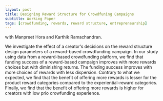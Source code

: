 ```yaml
---
layout: post
title: Designing Reward Structure for Crowdfuning Campaigns
subtitle: Working Paper  
tags: [crowdfunding, rewards, reward structure, entrepreneurship]
---
```


with Manpreet Hora and Karthik Ramachandran.

We investigate the effect of a creator's decisions on the reward structure design parameters of a reward-based crowdfunding campaign. In our study using data from a reward-based crowdfunding platform, we find that funding success of a reward-based campaign improves with more rewards choices but with diminishing returns. The funding success improves with more choices of rewards with less dispersion. Contrary to what we expected, we find that the benefit of offering more rewards is lesser for the product reward categories compared to the experiential-reward categories. Finally, we find that the benefit of offering more rewards is higher for creators with low prio crowfunding experience.  

<!--- Check out the [paper](https://papers.ssrn.com/sol3/papers.cfm?abstract_id=2962348\\1). -->
